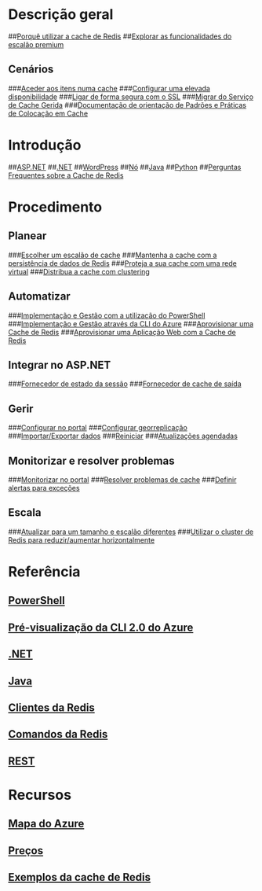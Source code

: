 # Descrição geral
##[Porquê utilizar a cache de Redis](https://azure.microsoft.com/services/cache/)
##[Explorar as funcionalidades do escalão premium](cache-premium-tier-intro.md)
## Cenários
###[Aceder aos itens numa cache](cache-dotnet-how-to-use-azure-redis-cache.md#add-and-retrieve-objects-from-the-cache)
###[Configurar uma elevada disponibilidade](https://azure.microsoft.com/pricing/details/cache/)
###[Ligar de forma segura com o SSL](cache-dotnet-how-to-use-azure-redis-cache.md#connect-to-the-cache)
###[Migrar do Serviço de Cache Gerida](cache-migrate-to-redis.md)
###[Documentação de orientação de Padrões e Práticas de Colocação em Cache](../best-practices-caching.md?toc=%2fazure%2fredis-cache%2ftoc.json)


# Introdução
##[ASP.NET](cache-web-app-howto.md)
##[.NET](cache-dotnet-how-to-use-azure-redis-cache.md)
##[WordPress](../app-service-web/web-sites-connect-to-redis-using-memcache-protocol.md?toc=%2fazure%2fredis-cache%2ftoc.json)
##[Nó](cache-nodejs-get-started.md)
##[Java](cache-java-get-started.md)
##[Python](cache-python-get-started.md)
##[Perguntas Frequentes sobre a Cache de Redis](cache-faq.md)

# Procedimento
## Planear
###[Escolher um escalão de cache](cache-faq.md#what-redis-cache-offering-and-size-should-i-use)
###[Mantenha a cache com a persistência de dados de Redis](cache-how-to-premium-persistence.md)
###[Proteja a sua cache com uma rede virtual](cache-how-to-premium-vnet.md)
###[Distribua a cache com clustering](cache-how-to-premium-clustering.md)
## Automatizar
###[Implementação e Gestão com a utilização do PowerShell](cache-howto-manage-redis-cache-powershell.md)
###[Implementação e Gestão através da CLI do Azure](cli-samples.md)
###[Aprovisionar uma Cache de Redis](cache-redis-cache-arm-provision.md)
###[Aprovisionar uma Aplicação Web com a Cache de Redis](cache-web-app-arm-with-redis-cache-provision.md)
## Integrar no ASP.NET
###[Fornecedor de estado da sessão](cache-aspnet-session-state-provider.md)
###[Fornecedor de cache de saída](cache-aspnet-output-cache-provider.md)
## Gerir
###[Configurar no portal](cache-configure.md)
###[Configurar georreplicação](cache-how-to-geo-replication.md)
###[Importar/Exportar dados](cache-how-to-import-export-data.md)
###[Reiniciar](cache-administration.md#reboot)
###[Atualizações agendadas](cache-administration.md#schedule-updates)
## Monitorizar e resolver problemas
###[Monitorizar no portal](cache-how-to-monitor.md)
###[Resolver problemas de cache](cache-how-to-troubleshoot.md)
###[Definir alertas para exceções](cache-how-to-monitor.md#operations-and-alerts)
## Escala
###[Atualizar para um tamanho e escalão diferentes](cache-how-to-scale.md)
###[Utilizar o cluster de Redis para reduzir/aumentar horizontalmente](cache-how-to-premium-clustering.md)

# Referência
## [PowerShell](/powershell/module/azurerm.rediscache)
## [Pré-visualização da CLI 2.0 do Azure](/cli/azure/redis)
## [.NET](/dotnet/api/microsoft.azure.management.redis)
## [Java](/java/api/com.microsoft.azure.management.redis._redis_cache)
## [Clientes da Redis](http://redis.io/clients)
## [Comandos da Redis](http://redis.io/commands#)
## [REST](https://docs.microsoft.com/rest/api/redis/)

# Recursos
## [Mapa do Azure](https://azure.microsoft.com/roadmap/?category=databases)
## [Preços](https://azure.microsoft.com/pricing/details/cache/)
## [Exemplos da cache de Redis](cache-redis-samples.md)

